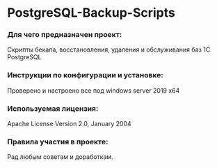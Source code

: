 # PostgreSQL-Backup-Scripts

### Для чего предназначен проект:
Скрипты бекапа, восстановления, удаления и обслуживания баз 1С PostgreSQL

### Инструкции по конфигурации и установке:
Проверено и настроено все под windows server 2019 x64

### Используемая лицензия: 
Apache License Version 2.0, January 2004

### Правила участия в проекте:
Рад любым советам и доработкам.